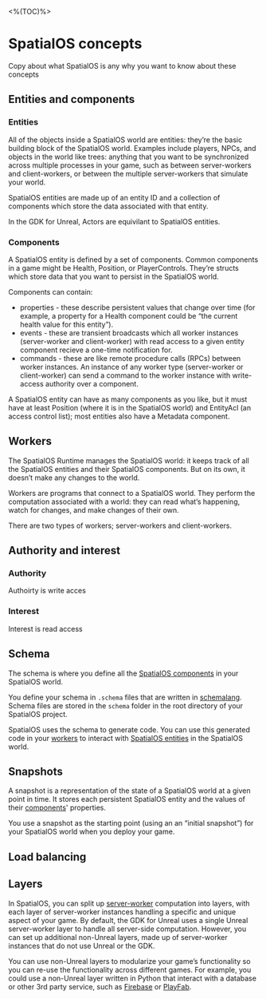 <%(TOC)%>
# SpatialOS concepts

Copy about what SpatialOS is any why you want to know about these concepts

## Entities and components

### Entities
All of the objects inside a SpatialOS world are entities: they’re the basic building block of the SpatialOS world. Examples include players, NPCs, and objects in the world like trees: anything that you want to be synchronized across multiple processes in your game, such as between server-workers and client-workers, or between the multiple server-workers that simulate your world.

SpatialOS entities are made up of an entity ID and a collection of components which store the data associated with that entity.

In the GDK for Unreal, Actors are equivilant to SpatialOS entities. 

###  Components

A SpatialOS entity is defined by a set of components. Common components in a game might be Health, Position, or PlayerControls. They’re structs which store data that you want to persist in the SpatialOS world.

Components can contain:
* properties - these describe persistent values that change over time (for example, a property for a Health component could be “the current health value for this entity”).
* events -  these are transient broadcasts which all worker instances (server-worker and client-worker) with read access to a given entity component recieve a one-time notification for.
* commands - these are like remote procedure calls (RPCs) between worker instances. An instance of any worker type (server-worker or client-worker) can send a command to the worker instance with write-access authority over a component. 

A SpatialOS entity can have as many components as you like, but it must have at least Position (where it is in the SpatialOS world) and EntityAcl (an access control list); most entities also have a Metadata component. 

## Workers

The SpatialOS Runtime  manages the SpatialOS world: it keeps track of all the SpatialOS entities and their SpatialOS components. But on its own, it doesn’t make any changes to the world.

Workers are programs that connect to a SpatialOS world. They perform the computation associated with a world: they can read what’s happening, watch for changes, and make changes of their own.

There are two types of workers; server-workers and client-workers. 

## Authority and interest

### Authority
Authoirty is write acces

### Interest
Interest is read access

## Schema

The schema is where you define all the [SpatialOS components](#components) in your SpatialOS world.

You define your schema in `.schema` files that are written in [schemalang](https://docs.improbable.io/reference/latest/shared/glossary#schemalang). Schema files are stored in the `schema` folder in the root directory of your SpatialOS project.

SpatialOS uses the schema to generate code. You can use this generated code in your [workers](#workers) to interact with [SpatialOS entities](#entities) in the SpatialOS world.

## Snapshots

A snapshot is a representation of the state of a SpatialOS world at a given point in time. It stores each persistent SpatialOS entity and the values of their [components](#components)' properties.

You use a snapshot as the starting point (using an an “initial snapshot”) for your SpatialOS world when you deploy your game.

## Load balancing

## Layers

In SpatialOS, you can split up [server-worker](#workers) computation into layers, with each layer of server-worker instances handling a specific and unique aspect of your game. By default, the GDK for Unreal uses a single Unreal server-worker layer to handle all server-side computation. However, you can set up additional non-Unreal layers, made up of server-worker instances that do not use Unreal or the GDK.

You can use non-Unreal layers to modularize your game’s functionality so you can re-use the functionality across different games. For example, you could use a non-Unreal layer written in Python that interact with a database or other 3rd party service, such as [Firebase](https://firebase.google.com/) or [PlayFab](https://playfab.com/).

